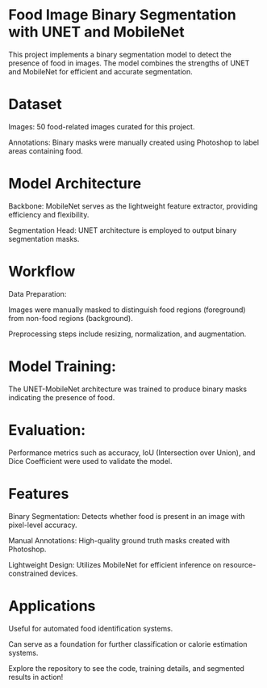 # Food Image Binary Segmentation with UNET and MobileNet
This project implements a binary segmentation model to detect the presence of food in images. The model combines the strengths of UNET and MobileNet for efficient and accurate segmentation.

# Dataset
Images: 50 food-related images curated for this project.

Annotations: Binary masks were manually created using Photoshop to label areas containing food.

# Model Architecture
Backbone: MobileNet serves as the lightweight feature extractor, providing efficiency and flexibility.

Segmentation Head: UNET architecture is employed to output binary segmentation masks.

# Workflow
Data Preparation:

Images were manually masked to distinguish food regions (foreground) from non-food regions (background).

Preprocessing steps include resizing, normalization, and augmentation.

# Model Training:

The UNET-MobileNet architecture was trained to produce binary masks indicating the presence of food.

# Evaluation:

Performance metrics such as accuracy, IoU (Intersection over Union), and Dice Coefficient were used to validate the model.

# Features
Binary Segmentation: Detects whether food is present in an image with pixel-level accuracy.

Manual Annotations: High-quality ground truth masks created with Photoshop.

Lightweight Design: Utilizes MobileNet for efficient inference on resource-constrained devices.

# Applications
Useful for automated food identification systems.

Can serve as a foundation for further classification or calorie estimation systems.

Explore the repository to see the code, training details, and segmented results in action!

